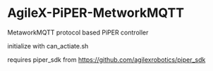 # AgileX-PiPER-MetworkMQTT
MetaworkMQTT protocol based PiPER controller

initialize with can_actiate.sh

requires piper_sdk from https://github.com/agilexrobotics/piper_sdk

